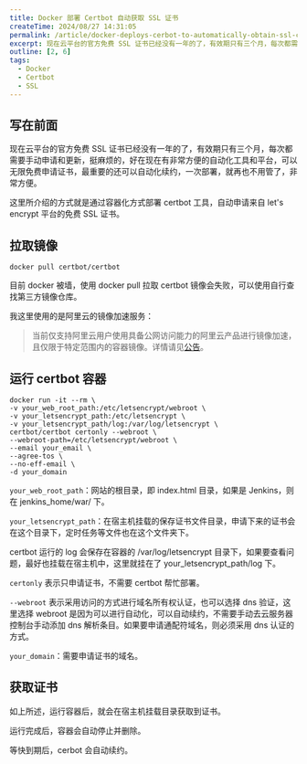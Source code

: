 ```yaml
---
title: Docker 部署 Certbot 自动获取 SSL 证书
createTime: 2024/08/27 14:31:05
permalink: /article/docker-deploys-cerbot-to-automatically-obtain-ssl-certificates/
excerpt: 现在云平台的官方免费 SSL 证书已经没有一年的了，有效期只有三个月，每次都需要手动申请和更新，挺麻烦的，好在现在有非常方便的自动化工具和平台，可以无限免费申请证书，最重要的还可以自动化续约，一次部署，就再也不用管了，非常方便。这里所介绍的方式就是通过容器化方式部署 certbot 工具，自动...
outline: [2, 6]
tags:
  - Docker
  - Certbot
  - SSL
---
```

## 写在前面
现在云平台的官方免费 SSL 证书已经没有一年的了，有效期只有三个月，每次都需要手动申请和更新，挺麻烦的，好在现在有非常方便的自动化工具和平台，可以无限免费申请证书，最重要的还可以自动化续约，一次部署，就再也不用管了，非常方便。

这里所介绍的方式就是通过容器化方式部署 certbot 工具，自动申请来自 let's encrypt 平台的免费 SSL 证书。

## 拉取镜像
```shell
docker pull certbot/certbot
```

目前 docker 被墙，使用 docker pull 拉取 certbot 镜像会失败，可以使用自行查找第三方镜像仓库。

我这里使用的是阿里云的镜像加速服务：

> 当前仅支持阿里云用户使用具备公网访问能力的阿里云产品进行镜像加速，且仅限于特定范围内的容器镜像。详情请见[公告](https://help.aliyun.com/zh/acr/product-overview/product-change-acr-mirror-accelerator-function-adjustment-announcement)。
>

## 运行 certbot 容器
```shell
docker run -it --rm \
-v your_web_root_path:/etc/letsencrypt/webroot \
-v your_letsencrypt_path:/etc/letsencrypt \
-v your_letsencrypt_path/log:/var/log/letsencrypt \
certbot/certbot certonly --webroot \
--webroot-path=/etc/letsencrypt/webroot \
--email your_email \
--agree-tos \
--no-eff-email \
-d your_domain
```

`your_web_root_path`：网站的根目录，即 index.html 目录，如果是 Jenkins，则在 jenkins_home/war/ 下。

`your_letsencrypt_path`：在宿主机挂载的保存证书文件目录，申请下来的证书会在这个目录下，定时任务等文件也在这个文件夹下。

certbot 运行的 log 会保存在容器的 /var/log/letsencrypt 目录下，如果要查看问题，最好也挂载在宿主机中，这里就挂在了 your_letsencrypt_path/log 下。

`certonly` 表示只申请证书，不需要 certbot 帮忙部署。

`--webroot` 表示采用访问的方式进行域名所有权认证，也可以选择 dns 验证，这里选择 webroot 是因为可以进行自动化，可以自动续约，不需要手动去云服务器控制台手动添加 dns 解析条目。如果要申请通配符域名，则必须采用 dns 认证的方式。

`your_domain`：需要申请证书的域名。

## 获取证书
如上所述，运行容器后，就会在宿主机挂载目录获取到证书。

运行完成后，容器会自动停止并删除。

等快到期后，cerbot 会自动续约。

